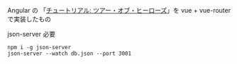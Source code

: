 Angular の 「[チュートリアル: ツアー・オブ・ヒーローズ](https://angular.jp/tutorial)」を vue + vue-router で実装したもの

json-server 必要
```
npm i -g json-server
json-server --watch db.json --port 3001
```
